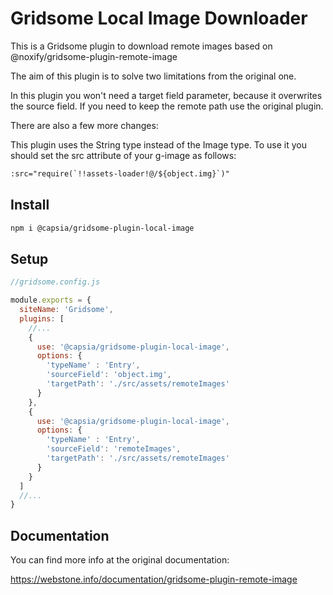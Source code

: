 # Gridsome Local Image Downloader

This is a Gridsome plugin to download remote images based on @noxify/gridsome-plugin-remote-image

The aim of this plugin is to solve two limitations from the original one.

In this plugin you won't need a target field parameter, because it overwrites the source field. If you need to keep the remote path use the original plugin.

There are also a few more changes:

This plugin uses the String type instead of the Image type. To use it you should set the src attribute of your g-image as follows:

```html
:src="require(`!!assets-loader!@/${object.img}`)"
```

## Install

```sh
npm i @capsia/gridsome-plugin-local-image
```

## Setup

```js
//gridsome.config.js

module.exports = {
  siteName: 'Gridsome',
  plugins: [
    //...
    {
      use: '@capsia/gridsome-plugin-local-image',
      options: {
        'typeName' : 'Entry',
        'sourceField': 'object.img',
        'targetPath': './src/assets/remoteImages'
      }
    },
    {
      use: '@capsia/gridsome-plugin-local-image',
      options: {
        'typeName' : 'Entry',
        'sourceField': 'remoteImages',
        'targetPath': './src/assets/remoteImages'
      }
    }
  ]
  //...
}
```

## Documentation

You can find more info at the original documentation:

https://webstone.info/documentation/gridsome-plugin-remote-image
